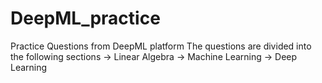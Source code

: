 # DeepML_practice
Practice Questions from DeepML platform
The questions are divided into the following sections
    -> Linear Algebra
    -> Machine Learning
    -> Deep Learning
